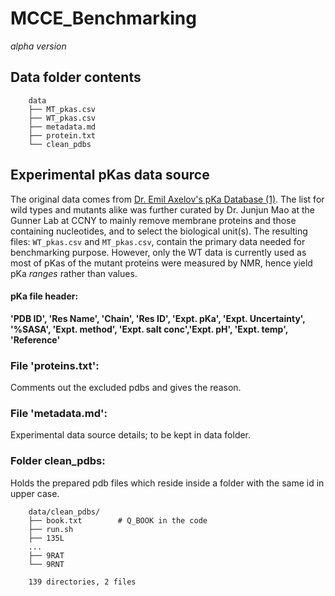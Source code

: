 # MCCE_Benchmarking
_alpha version_

## Data folder contents
```
	data
	├── MT_pkas.csv
	├── WT_pkas.csv
	├── metadata.md
	├── protein.txt
	└── clean_pdbs
```

## Experimental pKas data source
The original data comes from [Dr. Emil Axelov's pKa Database (1)](http://compbio.clemson.edu/lab/software/5/). The list for wild types and mutants alike was further curated by Dr. Junjun Mao at the Gunner Lab at CCNY to
mainly remove membrane proteins and those containing nucleotides, and to select the biological unit(s). The resulting files: `WT_pkas.csv` and `MT_pkas.csv`, contain the primary data needed for benchmarking purpose.
However, only the WT data is currently used as most of pKas of the mutant proteins were measured by NMR, hence
yield pKa _ranges_ rather than values.

#### pKa file header:
**'PDB ID', 'Res Name', 'Chain', 'Res ID', 'Expt. pKa', 'Expt. Uncertainty', '%SASA', 'Expt. method', 'Expt. salt conc','Expt. pH', 'Expt. temp', 'Reference'**

### File 'proteins.txt':
Comments out the excluded pdbs and gives the reason.

### File 'metadata.md':
Experimental data source details; to be kept in data folder.

### Folder clean_pdbs:
Holds the prepared pdb files which reside inside a folder with the same id in upper case.
```
	data/clean_pdbs/
	├── book.txt		# Q_BOOK in the code
	├── run.sh
	├── 135L
	...
	├── 9RAT
	└── 9RNT

	139 directories, 2 files
```

